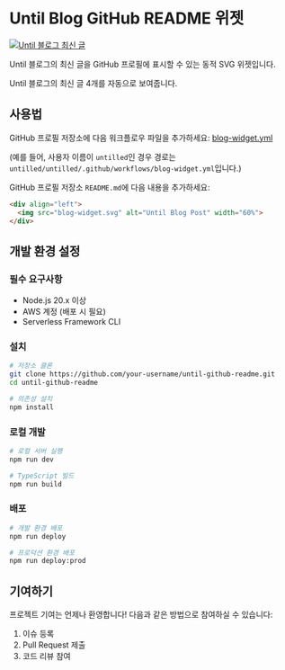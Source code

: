 # Until Blog GitHub README 위젯

[![Until 블로그 최신 글](https://ryc04otowj.execute-api.ap-northeast-2.amazonaws.com/blog-posts-svg?username=octoping)](https://until.blog/@octoping)

Until 블로그의 최신 글을 GitHub 프로필에 표시할 수 있는 동적 SVG 위젯입니다.

Until 블로그의 최신 글 4개를 자동으로 보여줍니다.

## 사용법

GitHub 프로필 저장소에 다음 워크플로우 파일을 추가하세요:
[blog-widget.yml](https://github.com/untilled/until-github-readme/tree/main/.github/workflows/blog-widget.yml)

(예를 들어, 사용자 이름이 `untilled`인 경우 경로는 `untilled/untilled/.github/workflows/blog-widget.yml`입니다.)

GitHub 프로필 저장소 `README.md`에 다음 내용을 추가하세요:
```markdown
<div align="left">
  <img src="blog-widget.svg" alt="Until Blog Post" width="60%">
</div>
```

## 개발 환경 설정

### 필수 요구사항

- Node.js 20.x 이상
- AWS 계정 (배포 시 필요)
- Serverless Framework CLI

### 설치

```bash
# 저장소 클론
git clone https://github.com/your-username/until-github-readme.git
cd until-github-readme

# 의존성 설치
npm install
```

### 로컬 개발

```bash
# 로컬 서버 실행
npm run dev

# TypeScript 빌드
npm run build
```

### 배포

```bash
# 개발 환경 배포
npm run deploy

# 프로덕션 환경 배포
npm run deploy:prod
```

## 기여하기

프로젝트 기여는 언제나 환영합니다! 다음과 같은 방법으로 참여하실 수 있습니다:

1. 이슈 등록
2. Pull Request 제출
3. 코드 리뷰 참여
